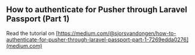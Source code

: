 ## How to authenticate for Pusher through Laravel Passport (Part 1)

Read the tutorial on [https://medium.com/@sjorsvandongen/how-to-authenticate-for-pusher-through-laravel-passport-part-1-7269edda0276](medium.com)
